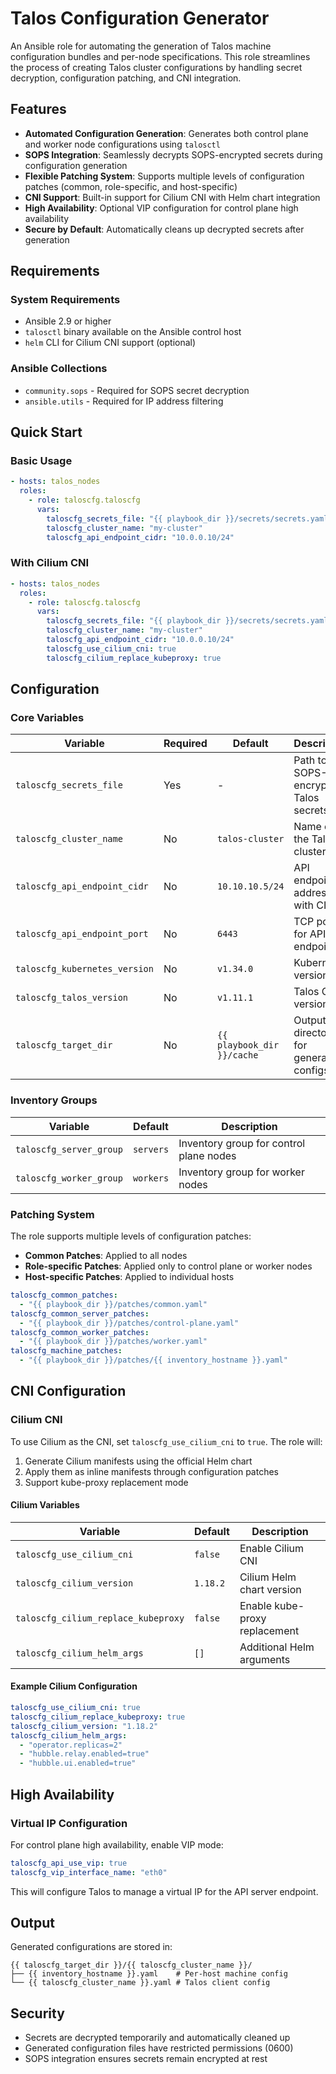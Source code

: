 # Talos Configuration Generator

An Ansible role for automating the generation of Talos machine configuration bundles and per-node specifications. This role streamlines the process of creating Talos cluster configurations by handling secret decryption, configuration patching, and CNI integration.

## Features

- **Automated Configuration Generation**: Generates both control plane and worker node configurations using `talosctl`
- **SOPS Integration**: Seamlessly decrypts SOPS-encrypted secrets during configuration generation
- **Flexible Patching System**: Supports multiple levels of configuration patches (common, role-specific, and host-specific)
- **CNI Support**: Built-in support for Cilium CNI with Helm chart integration
- **High Availability**: Optional VIP configuration for control plane high availability
- **Secure by Default**: Automatically cleans up decrypted secrets after generation

## Requirements

### System Requirements
- Ansible 2.9 or higher
- `talosctl` binary available on the Ansible control host
- `helm` CLI for Cilium CNI support (optional)

### Ansible Collections
- `community.sops` - Required for SOPS secret decryption
- `ansible.utils` - Required for IP address filtering

## Quick Start

### Basic Usage
```yaml
- hosts: talos_nodes
  roles:
    - role: taloscfg.taloscfg
      vars:
        taloscfg_secrets_file: "{{ playbook_dir }}/secrets/secrets.yaml"
        taloscfg_cluster_name: "my-cluster"
        taloscfg_api_endpoint_cidr: "10.0.0.10/24"
```

### With Cilium CNI
```yaml
- hosts: talos_nodes
  roles:
    - role: taloscfg.taloscfg
      vars:
        taloscfg_secrets_file: "{{ playbook_dir }}/secrets/secrets.yaml"
        taloscfg_cluster_name: "my-cluster"
        taloscfg_api_endpoint_cidr: "10.0.0.10/24"
        taloscfg_use_cilium_cni: true
        taloscfg_cilium_replace_kubeproxy: true
```

## Configuration

### Core Variables

| Variable | Required | Default | Description |
|----------|----------|---------|-------------|
| `taloscfg_secrets_file` | Yes | - | Path to SOPS-encrypted Talos secrets file |
| `taloscfg_cluster_name` | No | `talos-cluster` | Name of the Talos cluster |
| `taloscfg_api_endpoint_cidr` | No | `10.10.10.5/24` | API endpoint address with CIDR |
| `taloscfg_api_endpoint_port` | No | `6443` | TCP port for API endpoint |
| `taloscfg_kubernetes_version` | No | `v1.34.0` | Kubernetes version |
| `taloscfg_talos_version` | No | `v1.11.1` | Talos OS version |
| `taloscfg_target_dir` | No | `{{ playbook_dir }}/cache` | Output directory for generated configs |

### Inventory Groups

| Variable | Default | Description |
|----------|---------|-------------|
| `taloscfg_server_group` | `servers` | Inventory group for control plane nodes |
| `taloscfg_worker_group` | `workers` | Inventory group for worker nodes |

### Patching System

The role supports multiple levels of configuration patches:

- **Common Patches**: Applied to all nodes
- **Role-specific Patches**: Applied only to control plane or worker nodes
- **Host-specific Patches**: Applied to individual hosts

```yaml
taloscfg_common_patches:
  - "{{ playbook_dir }}/patches/common.yaml"
taloscfg_common_server_patches:
  - "{{ playbook_dir }}/patches/control-plane.yaml"
taloscfg_common_worker_patches:
  - "{{ playbook_dir }}/patches/worker.yaml"
taloscfg_machine_patches:
  - "{{ playbook_dir }}/patches/{{ inventory_hostname }}.yaml"
```

## CNI Configuration

### Cilium CNI

To use Cilium as the CNI, set `taloscfg_use_cilium_cni` to `true`. The role will:

1. Generate Cilium manifests using the official Helm chart
2. Apply them as inline manifests through configuration patches
3. Support kube-proxy replacement mode

#### Cilium Variables

| Variable | Default | Description |
|----------|---------|-------------|
| `taloscfg_use_cilium_cni` | `false` | Enable Cilium CNI |
| `taloscfg_cilium_version` | `1.18.2` | Cilium Helm chart version |
| `taloscfg_cilium_replace_kubeproxy` | `false` | Enable kube-proxy replacement |
| `taloscfg_cilium_helm_args` | `[]` | Additional Helm arguments |

#### Example Cilium Configuration
```yaml
taloscfg_use_cilium_cni: true
taloscfg_cilium_replace_kubeproxy: true
taloscfg_cilium_version: "1.18.2"
taloscfg_cilium_helm_args:
  - "operator.replicas=2"
  - "hubble.relay.enabled=true"
  - "hubble.ui.enabled=true"
```

## High Availability

### Virtual IP Configuration

For control plane high availability, enable VIP mode:

```yaml
taloscfg_api_use_vip: true
taloscfg_vip_interface_name: "eth0"
```

This will configure Talos to manage a virtual IP for the API server endpoint.

## Output

Generated configurations are stored in:
```
{{ taloscfg_target_dir }}/{{ taloscfg_cluster_name }}/
├── {{ inventory_hostname }}.yaml    # Per-host machine config
└── {{ taloscfg_cluster_name }}.yaml # Talos client config
```

## Security

- Secrets are decrypted temporarily and automatically cleaned up
- Generated configuration files have restricted permissions (0600)
- SOPS integration ensures secrets remain encrypted at rest
